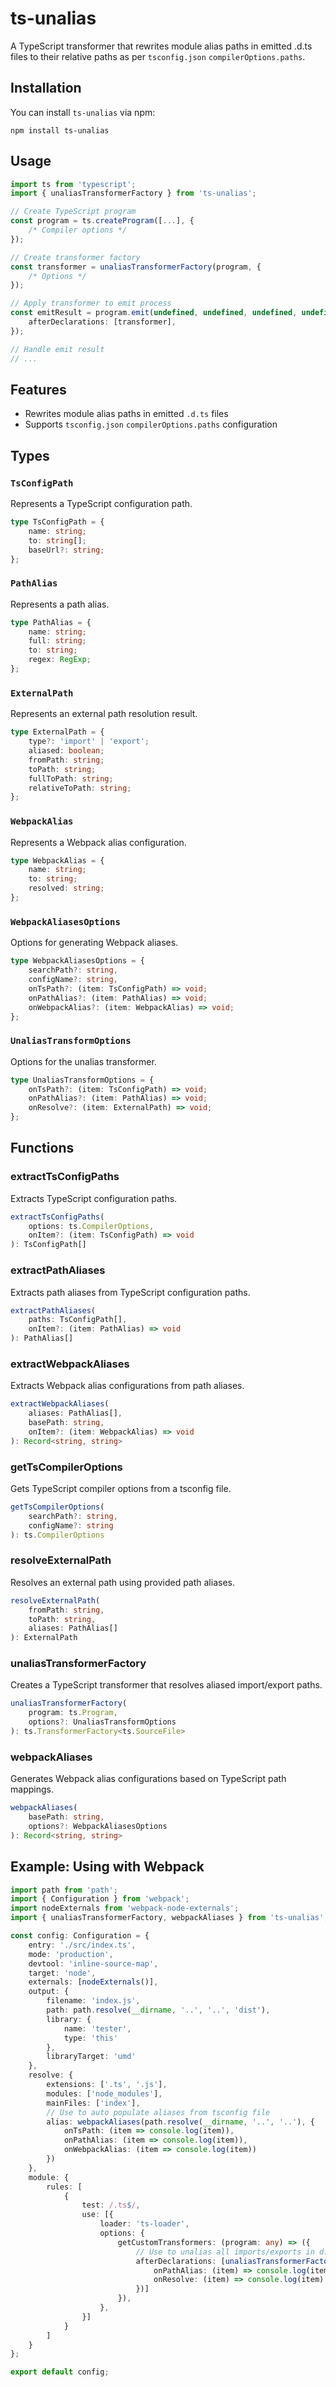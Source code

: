 # ts-unalias

A TypeScript transformer that rewrites module alias paths in emitted .d.ts files to their relative paths as per `tsconfig.json` `compilerOptions.paths`.

## Installation

You can install `ts-unalias` via npm:

```
npm install ts-unalias
```

## Usage

```typescript
import ts from 'typescript';
import { unaliasTransformerFactory } from 'ts-unalias';

// Create TypeScript program
const program = ts.createProgram([...], {
    /* Compiler options */
});

// Create transformer factory
const transformer = unaliasTransformerFactory(program, {
    /* Options */
});

// Apply transformer to emit process
const emitResult = program.emit(undefined, undefined, undefined, undefined, {
    afterDeclarations: [transformer],
});

// Handle emit result
// ...
```

## Features

- Rewrites module alias paths in emitted `.d.ts` files
- Supports `tsconfig.json` `compilerOptions.paths` configuration

## Types

### `TsConfigPath`

Represents a TypeScript configuration path.

```typescript
type TsConfigPath = {
    name: string;
    to: string[];
    baseUrl?: string;
};
```

### `PathAlias`

Represents a path alias.

```typescript
type PathAlias = {
    name: string;
    full: string;
    to: string;
    regex: RegExp;
};
```

### `ExternalPath`

Represents an external path resolution result.

```typescript
type ExternalPath = {
    type?: 'import' | 'export';
    aliased: boolean;
    fromPath: string;
    toPath: string;
    fullToPath: string;
    relativeToPath: string;
};
```

### `WebpackAlias`

Represents a Webpack alias configuration.

```typescript
type WebpackAlias = {
    name: string;
    to: string;
    resolved: string;
};
```

### `WebpackAliasesOptions`

Options for generating Webpack aliases.

```typescript
type WebpackAliasesOptions = {
    searchPath?: string,
    configName?: string,
    onTsPath?: (item: TsConfigPath) => void;
    onPathAlias?: (item: PathAlias) => void;
    onWebpackAlias?: (item: WebpackAlias) => void;
};
```

### `UnaliasTransformOptions`

Options for the unalias transformer.

```typescript
type UnaliasTransformOptions = {
    onTsPath?: (item: TsConfigPath) => void;
    onPathAlias?: (item: PathAlias) => void;
    onResolve?: (item: ExternalPath) => void;
};
```

## Functions

### extractTsConfigPaths

Extracts TypeScript configuration paths.

```typescript
extractTsConfigPaths(
    options: ts.CompilerOptions, 
    onItem?: (item: TsConfigPath) => void
): TsConfigPath[]
```

### extractPathAliases

Extracts path aliases from TypeScript configuration paths.
```typescript
extractPathAliases(
    paths: TsConfigPath[], 
    onItem?: (item: PathAlias) => void
): PathAlias[]
```

### extractWebpackAliases

Extracts Webpack alias configurations from path aliases.

```typescript
extractWebpackAliases(
    aliases: PathAlias[], 
    basePath: string,
    onItem?: (item: WebpackAlias) => void
): Record<string, string>
```

### getTsCompilerOptions

Gets TypeScript compiler options from a tsconfig file.

```typescript
getTsCompilerOptions(
    searchPath?: string,
    configName?: string
): ts.CompilerOptions
```

### resolveExternalPath

Resolves an external path using provided path aliases.

```typescript
resolveExternalPath(
    fromPath: string,
    toPath: string,
    aliases: PathAlias[]
): ExternalPath
```

### unaliasTransformerFactory

Creates a TypeScript transformer that resolves aliased import/export paths.
```typescript
unaliasTransformerFactory(
    program: ts.Program,
    options?: UnaliasTransformOptions
): ts.TransformerFactory<ts.SourceFile>
```
### webpackAliases

Generates Webpack alias configurations based on TypeScript path mappings.

```typescript
webpackAliases(
    basePath: string,
    options?: WebpackAliasesOptions
): Record<string, string>
```

## Example: Using with Webpack

```typescript
import path from 'path';
import { Configuration } from 'webpack';
import nodeExternals from 'webpack-node-externals';
import { unaliasTransformerFactory, webpackAliases } from 'ts-unalias';

const config: Configuration = {
    entry: './src/index.ts',
    mode: 'production',
    devtool: 'inline-source-map',
    target: 'node',
    externals: [nodeExternals()],
    output: {
        filename: 'index.js',
        path: path.resolve(__dirname, '..', '..', 'dist'),
        library: {
            name: 'tester',
            type: 'this'
        },
        libraryTarget: 'umd'
    },
    resolve: {
        extensions: ['.ts', '.js'],
        modules: ['node_modules'],
        mainFiles: ['index'],
        // Use to auto populate aliases from tsconfig file
        alias: webpackAliases(path.resolve(__dirname, '..', '..'), {
            onTsPath: (item => console.log(item)),
            onPathAlias: (item => console.log(item)),
            onWebpackAlias: (item => console.log(item))
        })
    },
    module: {
        rules: [
            {
                test: /.ts$/,
                use: [{
                    loader: 'ts-loader',
                    options: {
                        getCustomTransformers: (program: any) => ({
                            // Use to unalias all imports/exports in d.ts files
                            afterDeclarations: [unaliasTransformerFactory(program, {
                                onPathAlias: (item) => console.log(item),
                                onResolve: (item) => console.log(item)
                            })]
                        }),
                    },
                }]
            }
        ]
    }
};

export default config;
```